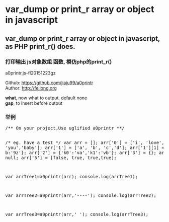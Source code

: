# var_dump or print_r array or object in javascript
<h2>var_dump or print_r array or object in javascript, as PHP print_r() does.</h2>
<h3>打印输出 js对象数组 函数, 模仿php的print_r()</h3>
<p>a0printr.js-fl20151223gz</p>

<p>
Github: <a href="https://github.com/jiaju99/a0printr" target="_blank">https://github.com/jiaju99/a0printr</a><br>
Author: <a href="http://feilong.org" target="_blank">http://feilong.org</a></p>
<p><b>what</b>, now what to output. default none<br>
<b>gap</b>,  to insert before output</p>


<h3>举例</h3>
<pre>
/** On your project,Use uglified a0printr **/

/* eg. have a test */
var arr = [];
arr['0'] = ['i', 'love', 'you','baby'];
arr['1'] = ['a', 'b', 'c','d'];
arr['1'][1] = {a:'6y', b:'9z'};
arr['2'] = {'k0':'va','k1':'vb'};
arr['3'] = {};
arr['4'] = null;
arr['5'] = [false, true, true,true];



var arrTree1=a0printr(arr);
console.log(arrTree1);

var arrTree2=a0printr(arr,'----');
console.log(arrTree2);

var arrTree3=a0printr(arr,'    ');
console.log(arrTree3);
</pre>
